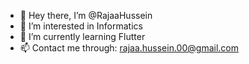 - 👋 Hey there, I’m @RajaaHussein
- 👀 I’m interested in Informatics
- 🌱 I’m currently learning Flutter
- 📫 Contact me through: rajaa.hussein.00@gmail.com

<!---
RajaaHussein/RajaaHussein is a ✨ special ✨ repository because its `README.md` (this file) appears on your GitHub profile.
You can click the Preview link to take a look at your changes.
--->
